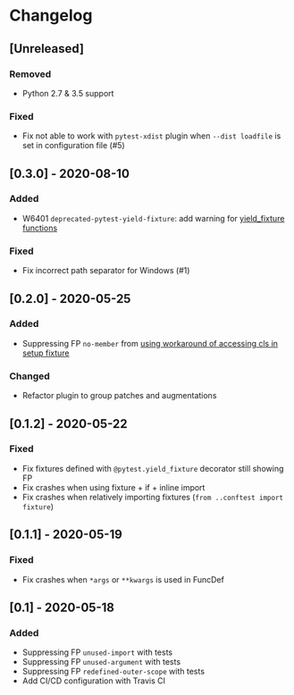# Changelog

## [Unreleased]

### Removed
- Python 2.7 & 3.5 support

### Fixed
- Fix not able to work with `pytest-xdist` plugin when `--dist loadfile` is set in configuration file (#5)

## [0.3.0] - 2020-08-10
### Added
- W6401 `deprecated-pytest-yield-fixture`: add warning for [yield_fixture functions](https://docs.pytest.org/en/latest/yieldfixture.html)

### Fixed
- Fix incorrect path separator for Windows (#1)

## [0.2.0] - 2020-05-25
### Added
- Suppressing FP `no-member` from [using workaround of accessing cls in setup fixture](https://github.com/pytest-dev/pytest/issues/3778#issuecomment-411899446)

### Changed
- Refactor plugin to group patches and augmentations

## [0.1.2] - 2020-05-22
### Fixed
- Fix fixtures defined with `@pytest.yield_fixture` decorator still showing FP
- Fix crashes when using fixture + if + inline import
- Fix crashes when relatively importing fixtures (`from ..conftest import fixture`)

## [0.1.1] - 2020-05-19
### Fixed
- Fix crashes when `*args` or `**kwargs` is used in FuncDef

## [0.1] - 2020-05-18
### Added
- Suppressing FP `unused-import` with tests
- Suppressing FP `unused-argument` with tests
- Suppressing FP `redefined-outer-scope` with tests
- Add CI/CD configuration with Travis CI
